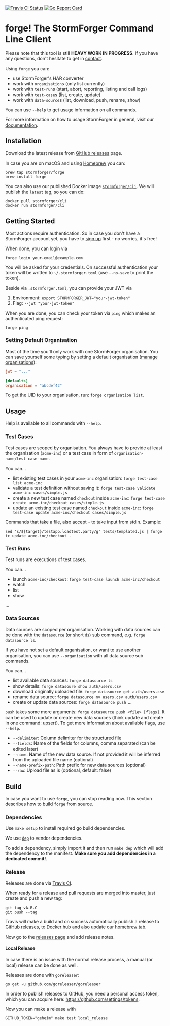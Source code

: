 [ ![Travis CI Status](https://travis-ci.org/stormforger/cli.svg?branch=master)](https://travis-ci.org/stormforger/cli)
[ ![Go Report Card](https://goreportcard.com/badge/github.com/stormforger/cli)](https://goreportcard.com/report/github.com/stormforger/cli)


# forge! The StormForger Command Line Client

Please note that this tool is still **HEAVY WORK IN PROGRESS**. If you have any questions, don't hesitate to get in [contact](https://stormforger.com/support).

Using `forge` you can:

* use StormForger's HAR converter
* work with `organisation`s (only list currently)
* work with `test-run`s (start, abort, reporting, listing and call logs)
* work with `test-case`s (list, create, update)
* work with `data-source`s (list, download, push, rename, show)

You can use `--help` to get usage information on all commands.

For more information on how to usage StormForger in general, visit our [documentation](https://docs.stormforger.com).

## Installation

Download the latest release from [GitHub releases](https://github.com/stormforger/cli/releases) page.

In case you are on macOS and using [Homebrew](https://brew.sh/) you can:

```
brew tap stormforger/forge
brew install forge
```

You can also use our published Docker image [`stormforger/cli`](https://hub.docker.com/r/stormforger/cli). We will publish the `latest` tag, so you can do:

```
docker pull stormforger/cli
docker run stormforger/cli
```


## Getting Started

Most actions require authentication. So in case you don't have a StormForger account yet, you have to [sign up](https://app.stormforger.com) first - no worries, it's free!

When done, you can login via

```
forge login your-email@example.com
```

You will be asked for your credentials. On successful authentication your token will be written to `~/.stormforger.toml` (use `--no-save` to print the token).

Beside via `.stormforger.toml`, you can provide your JWT via

1. Environment: `export STORMFORGER_JWT="your-jwt-token"`
1. Flag: `--jwt "your-jwt-token"`

When you are done, you can check your token via `ping` which makes an authenticated ping request:

```
forge ping
```

### Setting Default Organisation

Most of the time you'll only work with one StormForger organisation. You can save yourself some typing by setting a default organisation ([manage organisations](https://app.stormforger.com/organisations)):

```toml
jwt = "..."

[defaults]
organisation = "abcdef42"
```

To get the UID to your organisation, run: `forge organisation list`.


## Usage

Help is available to all commands with `--help`.


### Test Cases

Test cases are scoped by organisation. You always have to provide at least the organisation (`acme-inc`) or a test case in form of `organisation-name/test-case-name`.

You can...
* list existing test cases in your `acme-inc` organisation: `forge test-case list acme-inc`
* validate a test definition without saving it: `forge test-case validate acme-inc cases/simple.js`
* create a new test case named `checkout` inside `acme-inc`: `forge test-case create acme-inc/checkout cases/simple.js`
* update an existing test case named `checkout` inside `acme-inc`: `forge test-case update acme-inc/checkout cases/simple.js`

Commands that take a file, also accept `-` to take input from stdin. Example:

```
sed 's/${target}/testapp.loadtest.party/g' tests/templated.js | forge tc update acme-inc/checkout -
```


### Test Runs

Test runs are executions of test cases.

You can...
* launch `acme-inc/checkout`: `forge test-case launch acme-inc/checkout`
* watch
* list
* show

…


### Data Sources

Data sources are scoped per organisation. Working with data sources can be done with the `datasource` (or short `ds`) sub command, e.g. `forge datasource ls`.

If you have not set a default organisation, or want to use another organisation, you can use `--organisation` with all data source sub commands.

You can...

* list available data sources: `forge datasource ls`
* show details: `forge datasoure show auth/users.csv`
* download originally uploaded file: `forge datasource get auth/users.csv`
* rename data source: `forge datasource mv users.csv auth/users.csv`
* create or update data sources: `forge datasource push …`

`push` takes some more arguments: `forge datasource push <file> [flags]`. It can be used to update or create new data sources (think update and create in one command: upsert). To get more information about available flags, use `--help`.

* `--delimiter`: Column delimiter for the structured file
* `--fields`: Name of the fields for columns, comma separated (can be edited later)
* `--name`: Name of the new data source. If not provided it will be inferred from the uploaded file name (optional)
* `--name-prefix-path`: Path prefix for new data sources (optional)
* `--raw`: Upload file as is (optional, default: false)


## Build

In case you want to use `forge`, you can stop reading now. This section describes how to build `forge` from source.

### Dependencies

Use `make setup` to install required go build dependencies.

We use [`dep`](https://github.com/golang/dep) to vendor dependencies.

To add a dependency, simply import it and then run `make dep` which will add the dependency to the manifest. **Make sure you add dependencies in a dedicated commit!**.

### Release

Releases are done via [Travis CI](https://travis-ci.org/stormforger/cli).

When ready for a release and pull requests are merged into master, just create and push a new tag:

```
git tag vA.B.C
git push --tag
```

Travis will make a build and on success automatically publish a release to [GitHub releases](https://github.com/stormforger/cli/releases), to [Docker hub](https://hub.docker.com/r/stormforger/cli) and also update our [homebrew tab](https://github.com/stormforger/homebrew-forge).

Now go to the [releases page](https://github.com/stormforger/cli/releases) and add release notes.


#### Local Release

In case there is an issue with the normal release process, a manual (or local) release can be done as well.

Releases are done with `goreleaser`:

```
go get -u github.com/goreleaser/goreleaser
```

In order to publish releases to GitHub, you need a personal access token, which you can acquire here: https://github.com/settings/tokens.

Now you can make a release with

```
GITHUB_TOKEN="geheim" make test local_release
```

